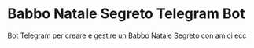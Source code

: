 # Babbo Natale Segreto Telegram Bot
 Bot Telegram per creare e gestire un Babbo Natale Segreto con amici ecc
